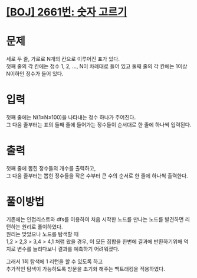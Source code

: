 # [[BOJ] 2661번: 숫자 고르기](https://www.acmicpc.net/problem/2668)

# 문제
세로 두 줄, 가로로 N개의 칸으로 이루어진 표가 있다.     
첫째 줄의 각 칸에는 정수 1, 2, …, N이 차례대로 들어 있고 둘째 줄의 각 칸에는 1이상 N이하인 정수가 들어 있다.  

# 입력
첫째 줄에는 N(1≤N≤100)을 나타내는 정수 하나가 주어진다.   
그 다음 줄부터는 표의 둘째 줄에 들어가는 정수들이 순서대로 한 줄에 하나씩 입력된다.

# 출력
첫째 줄에 뽑힌 정수들의 개수를 출력하고,  
그 다음 줄부터는 뽑힌 정수들을 작은 수부터 큰 수의 순서로 한 줄에 하나씩 출력한다.

# 풀이방법
기존에는 인접리스트와 dfs를 이용하여 처음 시작한 노드를 만나는 노드를 발견하면 리턴하는 원리로 풀이하였다.   
원리는 맞았으나 노드를 탐색할 때  
1,2 > 2,3 > 3,4 > 4,1 처럼 왔을 경우, 이 모든 집합을 한번에 결과에 반환하기위해 억지로 변수를 늘리다보니 결과를 예측하기 어려워졌다.   

그래서 1회 탐색에 1 리턴을 할 수 있도록 하고   
추가적인 탐색이 가능하도록 방문을 초기화 해주는 백트래킹을 적용하였다.